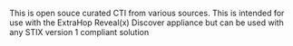 This is open souce curated CTI from various sources.  This is intended for use with the ExtraHop Reveal(x) Discover appliance but can be used with any STIX version 1 compliant solution
